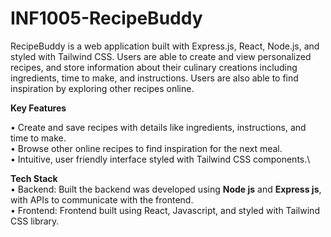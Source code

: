 # INF1005-RecipeBuddy
RecipeBuddy is a web application built with Express.js, React, Node.js, and styled with Tailwind CSS. Users are able to create and view personalized recipes, and store information about their culinary creations including ingredients, time to make, and instructions. Users are also able to find inspiration by exploring other recipes online.

**Key Features**

• Create and save recipes with details like ingredients, instructions, and time to make.\
• Browse other online recipes to find inspiration for the next meal.\
• Intuitive, user friendly interface styled with Tailwind CSS components.\

**Tech Stack**\
• Backend: Built the backend was developed using **Node js** and **Express js**, with APIs to communicate with the frontend.\
• Frontend: Frontend built using React, Javascript, and styled with Tailwind CSS library.
